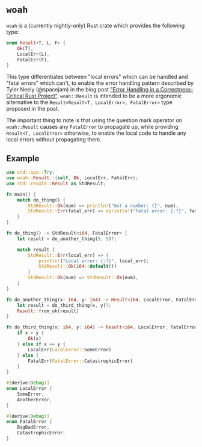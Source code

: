 
# `woah`

`woah` is a (currently nightly-only) Rust crate which provides the following type:

```rust
enum Result<T, L, F> {
    Ok(T),
    LocalErr(L),
    FatalErr(F),
}
```

This type differentiates between "local errors" which can be handled and "fatal errors" which can't, to
enable the error handling pattern described by Tyler Neely (@spacejam) in the blog post ["Error Handling
in a Correctness-Critical Rust Project"][post]. `woah::Result` is intended to be a more ergonomic
alternative to the `Result<Result<T, LocalError>, FatalError>` type proposed in the post.

The important thing to note is that using the question mark operator on `woah::Result` causes
any `FatalError` to propagate up, while providing `Result<T, LocalError>` otherwise, to enable
the local code to handle any local errors without propagating them.

## Example

```rust
use std::ops::Try;
use woah::Result::{self, Ok, LocalErr, FatalErr};
use std::result::Result as StdResult;

fn main() {
    match do_thing() {
        StdResult::Ok(num) => println!("Got a number: {}", num),
        StdResult::Err(fatal_err) => eprintln!("Fatal error: {:?}", fatal_err),
    }
}

fn do_thing() -> StdResult<i64, FatalError> {
    let result = do_another_thing(5, 5)?;

    match result {
        StdResult::Err(local_err) => {
            println!("Local error: {:?}", local_err);
            StdResult::Ok(i64::default())
        }
        StdResult::Ok(num) => StdResult::Ok(num),
    }
}

fn do_another_thing(x: i64, y: i64) -> Result<i64, LocalError, FatalError> {
    let result = do_third_thing(x, y)?;
    Result::from_ok(result)
}

fn do_third_thing(x: i64, y: i64) -> Result<i64, LocalError, FatalError> {
    if x > y {
        Ok(x)
    } else if x == y {
        LocalErr(LocalError::SomeError)
    } else {
        FatalErr(FatalError::CatastrophicError)
    }
}

#[derive(Debug)]
enum LocalError {
    SomeError,
    AnotherError,
}

#[derive(Debug)]
enum FatalError {
    BigBadError,
    CatastrophicError,
}
```


[post]: http://sled.rs/errors.html "Link to the blog post"
